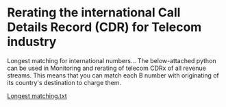 # Rerating the international Call Details Record (CDR) for Telecom industry
Longest matching for international numbers...
The below-attached python can be used in Monitoring and rerating of telecom CDRx of all revenue streams.
This means that you can match each B number with originating of its country's destination to charge them.

[Longest matching.txt](https://github.com/natanzi/Rerating/files/7127803/Longest.matching.txt)
